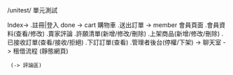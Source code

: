 /unitest/ 單元測試 



Index-> .註冊|登入 done
     -> cart 購物車 .送出訂單
     -> member 會員頁面        .會員資料(查看/修改) .賣家評論 
                              .許願清單(新增/修改/刪除)
                              .上架商品(新增/修改/刪除)
                              .已接收訂單(查看/接收/拒絕)
                              .下訂訂單(查看)
                              .管理者後台(停權/下架)
     -> 聊天室 
     -> 租借流程 (靜態網頁)

     (-> 評論區)
     